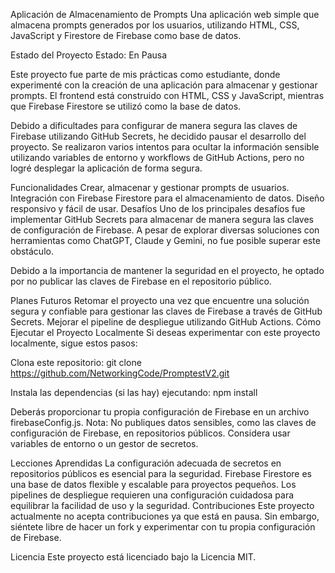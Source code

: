 Aplicación de Almacenamiento de Prompts
Una aplicación web simple que almacena prompts generados por los usuarios, utilizando HTML, CSS, JavaScript y Firestore de Firebase como base de datos.

Estado del Proyecto
Estado: En Pausa

Este proyecto fue parte de mis prácticas como estudiante, donde experimenté con la creación de una aplicación para almacenar y gestionar prompts. El frontend está construido con HTML, CSS y JavaScript, mientras que Firebase Firestore se utilizó como la base de datos.

Debido a dificultades para configurar de manera segura las claves de Firebase utilizando GitHub Secrets, he decidido pausar el desarrollo del proyecto. Se realizaron varios intentos para ocultar la información sensible utilizando variables de entorno y workflows de GitHub Actions, pero no logré desplegar la aplicación de forma segura.

Funcionalidades
Crear, almacenar y gestionar prompts de usuarios.
Integración con Firebase Firestore para el almacenamiento de datos.
Diseño responsivo y fácil de usar.
Desafíos
Uno de los principales desafíos fue implementar GitHub Secrets para almacenar de manera segura las claves de configuración de Firebase. A pesar de explorar diversas soluciones con herramientas como ChatGPT, Claude y Gemini, no fue posible superar este obstáculo.

Debido a la importancia de mantener la seguridad en el proyecto, he optado por no publicar las claves de Firebase en el repositorio público.

Planes Futuros
Retomar el proyecto una vez que encuentre una solución segura y confiable para gestionar las claves de Firebase a través de GitHub Secrets.
Mejorar el pipeline de despliegue utilizando GitHub Actions.
Cómo Ejecutar el Proyecto Localmente
Si deseas experimentar con este proyecto localmente, sigue estos pasos:

Clona este repositorio:
git clone https://github.com/NetworkingCode/PromptestV2.git

Instala las dependencias (si las hay) ejecutando:
npm install

Deberás proporcionar tu propia configuración de Firebase en un archivo firebaseConfig.js.
Nota: No publiques datos sensibles, como las claves de configuración de Firebase, en repositorios públicos. Considera usar variables de entorno o un gestor de secretos.

Lecciones Aprendidas
La configuración adecuada de secretos en repositorios públicos es esencial para la seguridad.
Firebase Firestore es una base de datos flexible y escalable para proyectos pequeños.
Los pipelines de despliegue requieren una configuración cuidadosa para equilibrar la facilidad de uso y la seguridad.
Contribuciones
Este proyecto actualmente no acepta contribuciones ya que está en pausa. Sin embargo, siéntete libre de hacer un fork y experimentar con tu propia configuración de Firebase.

Licencia
Este proyecto está licenciado bajo la Licencia MIT.
